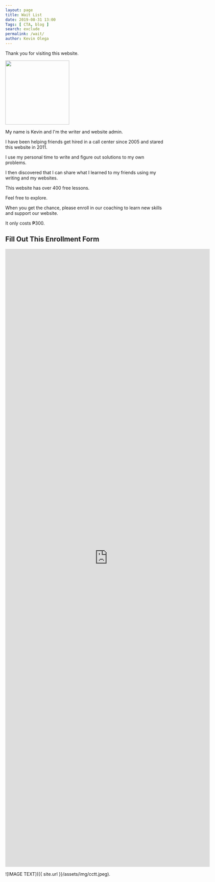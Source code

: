 ```yaml
--- 
layout: page 
title: Wait List
date: 2019-08-31 13:00
Tags: [ CTA, blog ]
search: exclude
permalink: /wait/ 
author: Kevin Olega 
--- 
```

Thank you for visiting this website.

<img src="{{ site.url }}/assets/img/2019-07-Kevin-Gray.jpg" width="200">

My name is Kevin and I'm the writer and website admin.

I have been helping friends get hired in a call center since 2005 and stared this website in 2011.

I use my personal time to write and figure out solutions to my own problems.

I then discovered that I can share what I learned to my friends using my writing and my websites.

This website has over 400 free lessons.

Feel free to explore.

When you get the chance, please enroll in our coaching to learn new skills and support our website.

It only costs ₱300.

## Fill Out This Enrollment Form

<iframe src="https://docs.google.com/forms/d/e/1FAIpQLSdn6vfz102fu-8EWujKovZfjjrefRFa8xfiSQR8iPAwX5LLFg/viewform?embedded=true" width="640" height="1928" frameborder="0" marginheight="0" marginwidth="0">Loading…</iframe>

![IMAGE TEXT]({{ site.url }}/assets/img/cctt.jpeg).